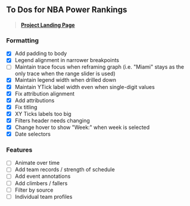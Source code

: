 ## To Dos for NBA Power Rankings

> #### [Project Landing Page](https://github.com/keegangm/nba-power-rankings)

### Formatting
- [x] Add padding to body
- [x] Legend alignment in narrower breakpoints
- [ ] Maintain trace focus when reframing graph (i.e. "Miami" stays as the only trace when the range slider is used)
- [x] Maintain legend width when drilled down
- [x] Maintain YTick label width even when single-digit values
- [x] Fix attribution alignment
- [x] Add attributions
- [x] Fix titling
- [x] XY Ticks labels too big
- [x] Filters header needs changing
- [x] Change hover to show "Week:" when week is selected
- [x] Date selectors
 
### Features
- [ ] Animate over time
- [ ] Add team records / strength of schedule
- [ ] Add event annotations
- [ ] Add climbers / fallers
- [ ] Filter by source
- [ ] Individual team profiles